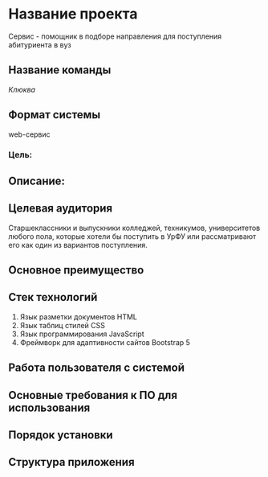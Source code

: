 # Название проекта
Сервис - помощник в подборе направления для поступления абитуриента в вуз

## Название команды
*Клюква*

## Формат системы
web-сервис

### Цель: 

## Описание: 

## Целевая аудитория
Старшеклассники и выпускники колледжей, техникумов, университетов любого пола, которые хотели бы поступить в УрФУ или рассматривают его как один из вариантов поступления.

## Основное преимущество

## Стек технологий
1. Язык разметки документов HTML
2. Язык таблиц стилей CSS
3. Язык программирования JavaScript
4. Фреймворк для адаптивности сайтов Bootstrap 5

## Работа пользователя с системой

## Основные требования к ПО для использования

## Порядок установки

## Структура приложения
